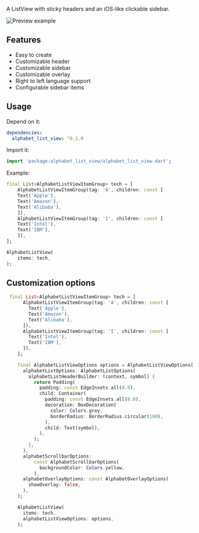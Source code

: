 A ListView with sticky headers and an iOS-like clickable sidebar.

![Preview example](example/screenshots/example.gif "Example")

## Features

- Easy to create
- Customizable header
- Customizable sidebar
- Customizable overlay
- Right to left language support
- Configurable sidebar items

## Usage

Depend on it:

```yaml
dependencies:
  alphabet_list_view: ^0.1.0
```

Import it:

```dart
import 'package:alphabet_list_view/alphabet_list_view.dart';
```

Example:

```dart  
final List<AlphabetListViewItemGroup> tech = [
    AlphabetListViewItemGroup(tag: 'A', children: const [
    Text('Apple'),
    Text('Amazon'),
    Text('Alibaba'),
    ]),
    AlphabetListViewItemGroup(tag: 'I', children: const [
    Text('Intel'),
    Text('IBM'),
    ]),
];

AlphabetListView(
    items: tech,
);
```  

## Customization options

```dart
 final List<AlphabetListViewItemGroup> tech = [
      AlphabetListViewItemGroup(tag: 'A', children: const [
        Text('Apple'),
        Text('Amazon'),
        Text('Alibaba'),
      ]),
      AlphabetListViewItemGroup(tag: 'I', children: const [
        Text('Intel'),
        Text('IBM'),
      ]),
    ];

    final AlphabetListViewOptions options = AlphabetListViewOptions(
      alphabetListOptions: AlphabetListOptions(
        alphabetListHeaderBuilder: (context, symbol) {
          return Padding(
            padding: const EdgeInsets.all(8.0),
            child: Container(
              padding: const EdgeInsets.all(8.0),
              decoration: BoxDecoration(
                color: Colors.grey,
                borderRadius: BorderRadius.circular(100),
              ),
              child: Text(symbol),
            ),
          );
        },
      ),
      alphabetScrollbarOptions:
          const AlphabetScrollbarOptions(
            backgroundColor: Colors.yellow,
          ),
      alphabetOverlayOptions: const AlphabetOverlayOptions(
        showOverlay: false,
      ),
    );

    AlphabetListView(
      items: tech,
      alphabetListViewOptions: options,
    );
```  
